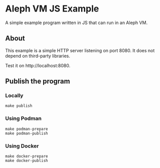 # Aleph VM JS Example

A simple example program written in JS that can run in an Aleph VM.

## About

This example is a simple HTTP server listening on port 8080. 
It does not depend on third-party libraries.

Test it on http://localhost:8080.

## Publish the program

### Locally

```shell
make publish
```

### Using Podman

```shell
make podman-prepare
make podman-publish
```

### Using Docker

```shell
make docker-prepare
make docker-publish
```
